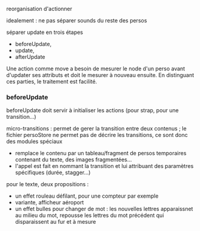reorganisation d'actionner

idealement : ne pas séparer sounds du reste des persos

séparer update en trois étapes

- beforeUpdate,
- update,
- afterUpdate

Une action comme move a besoin de mesurer le node d'un perso avant d'updater ses attributs et doit le mesurer à nouveau ensuite.
En distinguant ces parties, le traitement est facilité.

### beforeUpdate

beforeUpdate doit servir à initialiser les actions (pour strap, pour une transition...)

micro-transitions : permet de gerer la transition entre deux contenus ; le fichier persoStore ne permet pas de décrire les transitions, ce sont donc des modules spéciaux

- remplace le contenu par un tableau/fragment de persos temporaires contenant du texte, des images fragmentées...
- l'appel est fait en nommant la transition et lui attribuant des paramètres spécifiques (durée, stagger...)

pour le texte, deux propositions :

- un effet rouleau défilant, pour une compteur par exemple
- variante, afficheur aéroport
- un effet bulles pour changer de mot : les nouvelles lettres apparaissnet au milieu du mot, repousse les lettres du mot précédent qui disparaissent au fur et à mesure
